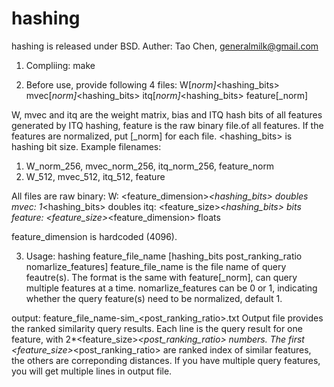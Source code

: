 # hashing
hashing is released under BSD. Auther: Tao Chen, generalmilk@gmail.com

1. Compliing:
make

2. Before use, provide following 4 files:
W[_norm]_<hashing_bits>
mvec[_norm]_<hashing_bits>
itq[_norm]_<hashing_bits>
feature[_norm]

W, mvec and itq are the weight matrix, bias and ITQ hash bits of all features generated by ITQ hashing, feature is the raw binary file.of all features.
If the features are normalized, put [_norm] for each file. <hashing_bits> is hashing bit size.
Example filenames:
1. W_norm_256, mvec_norm_256, itq_norm_256, feature_norm
2. W_512, mvec_512, itq_512, feature

All files are raw binary:
W: <feature_dimension>*<hashing_bits> doubles
mvec: 1*<hashing_bits> doubles
itq: <feature_size>*<hashing_bits> bits
feature: <feature_size>*<feature_dimension> floats

feature_dimension is hardcoded (4096).


3. Usage: hashing feature_file_name [hashing_bits post_ranking_ratio nomarlize_features]
feature_file_name is the file name of query feautre(s). The format is the same with feature[_norm], can query multiple features at a time.
nomarlize_features can be 0 or 1, indicating whether the query feature(s) need to be normalized, default 1.

output: feature_file_name-sim_<post_ranking_ratio>.txt
Output file provides the ranked similarity query results. Each line is the query result for one feature, with 2*<feature_size>*<post_ranking_ratio> numbers.
The first <feature_size>*<post_ranking_ratio> are ranked index of similar features, the others are correponding distances.
If you have multiple query features, you will get multiple lines in output file.
